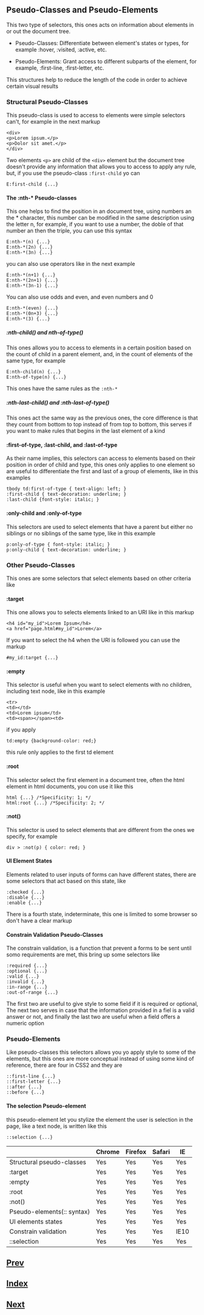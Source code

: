 ## Pseudo-Classes and Pseudo-Elements

This two type of selectors, this ones acts on information about elements in or out the document tree.

- Pseudo-Classes: Differentiate between element's states or types, for example :hover, :visited, :active, etc.

- Pseudo-Elements: Grant access to different subparts of the element, for example, :first-line, :first-letter, etc.

This structures help to reduce the length of the code in order to achieve certain visual results

### Structural Pseudo-Classes

This pseudo-class is used to access to elements were simple selectors can't, for example in the next markup

```
<div>
<p>Lorem ipsum.</p>
<p>Dolor sit amet.</p>
</div>
```

Two elements ``<p>`` are child of the ``<div>`` element but the document tree doesn't provide any information that allows you to access to apply any rule, but, if you use the pseudo-class ``:first-child`` yo can

```
E:first-child {...}
```

#### The :nth-* Pseudo-classes

This one helps to find the position in an document tree, using numbers an the * character, this number can be modified in the same description using the letter n, for example, if you want to use a number, the doble of that number an then the triple, you can use this syntax

```
E:nth-*(n) {...}
E:nth-*(2n) {...}
E:nth-*(3n) {...}
```

you can also use operators like in the next example

```
E:nth-*(n+1) {...}
E:nth-*(2n+1) {...}
E:nth-*(3n-1) {...}
```

You can also use odds and even, and even numbers and 0

```
E:nth-*(even) {...}
E:nth-*(0n+3) {...}
E:nth-*(3) {...}
```

##### :nth-child() and nth-of-type()

This ones allows you to access to elements in a certain position based on the count of child in a parent element, and, in the count of elements of the same type, for example

```
E:nth-child(n) {...}
E:nth-of-type(n) {...}
```

This ones have the same rules as the ``:nth-*``

##### :nth-last-child() and :nth-last-of-type()

This ones act the same way as the previous ones, the core difference is that they count from bottom to top instead of from top to bottom, this serves if you want to make rules that begins in the last element of a kind

#### :first-of-type, :last-child, and :last-of-type

As their name implies, this selectors can access to elements based on their position in order of child and type, this ones only applies to one element so are useful to differentiate the first and last of a group of elements, like in this examples

```
tbody td:first-of-type { text-align: left; }
:first-child { text-decoration: underline; }
:last-child {font-style: italic; }
```

#### :only-child and :only-of-type

This selectors are used to select elements that have a parent but either no siblings or no siblings of the same type, like in this example

```
p:only-of-type { font-style: italic; }
p:only-child { text-decoration: underline; }
```

### Other Pseudo-Classes

This ones are some selectors that select elements based on other criteria like

#### :target

This one allows you to selects elements linked to an URI like in this markup

```
<h4 id="my_id">Lorem Ipsum</h4>
<a href="page.html#my_id">Lorem</a>
```

If you want to select the h4 when the URI is followed you can use the markup

```
#my_id:target {...}
```

#### :empty

This selector is useful when you want to select elements with no children, including text node, like in this example

```
<tr>
<td></td>
<td>Lorem ipsum</td>
<td><span></span><td>
```

if you apply 

```
td:empty {background-color: red;}
```

this rule only applies to the first td element

#### :root

This selector select the first element in a document tree, often the html element in html documents, you con use it like this

```
html {...} /*Specificity: 1; */
html:root {...} /*Specificity: 2; */
```

#### :not()

This selector is used to select elements that are different from the ones we specify, for example

```
div > :not(p) { color: red; }
```

#### UI Element States

Elements related to user inputs of forms can have different states, there are some selectors that act based on this state, like 

```
:checked {...}
:disable {...}
:enable {...}
```

There is a fourth state, indeterminate, this one is limited to some browser so don't have a clear markup

#### Constrain Validation Pseudo-Classes

The constrain validation, is a function that prevent a forms to be sent until somo requirements are met, this bring up some selectors like

```
:required {...}
:optional {...}
:valid {...}
:invalid {...}
:in-range {...}
:out-of-range {...}
```

The first two are useful to give style to some field if it is required or optional, The next two serves in case that the information provided in a fiel is a valid answer or not, and finally the last two are useful when a field offers a numeric option

### Pseudo-Elements

Like pseudo-classes this selectors allows you yo apply style to some of the elements, but this ones are more conceptual instead of using some kind of reference, there are four in CSS2 and they are

```
::first-line {...}
::first-letter {...}
::after {...}
::before {...}
```

#### The selection Pseudo-element

this pseudo-element let you stylize the element the user is selection in the page, like a text node, is written like this

```
::selection {...}
```

|                               | Chrome | Firefox | Safari |   IE |
| ----------------------------- | ------ | ------- | ------ | ---- |
|  Structural pseudo-classes    |   Yes  |    Yes  |   Yes  |  Yes |
| :target                       |   Yes  |    Yes  |   Yes  |  Yes |
| :empty                        |   Yes  |    Yes  |   Yes  |  Yes |
| :root                         |   Yes  |    Yes  |   Yes  |  Yes |
| :not()                        |   Yes  |    Yes  |   Yes  |  Yes |
| Pseudo-elements(:: syntax)    |   Yes  |    Yes  |   Yes  |  Yes |
| UI elements states            |   Yes  |    Yes  |   Yes  |  Yes |
| Constrain validation          |   Yes  |    Yes  |   Yes  | IE10 |
| ::selection                   |   Yes  |    Yes  |   Yes  |  Yes |

## [Prev](https://github.com/IIKUYY/CSS/tree/main/Chapter3/Ch3.md)
## [Index](https://github.com/IIKUYY/CSS/tree/main/index.md)
## [Next](https://github.com/IIKUYY/CSS/tree/main/Chapter5/Ch5.md)